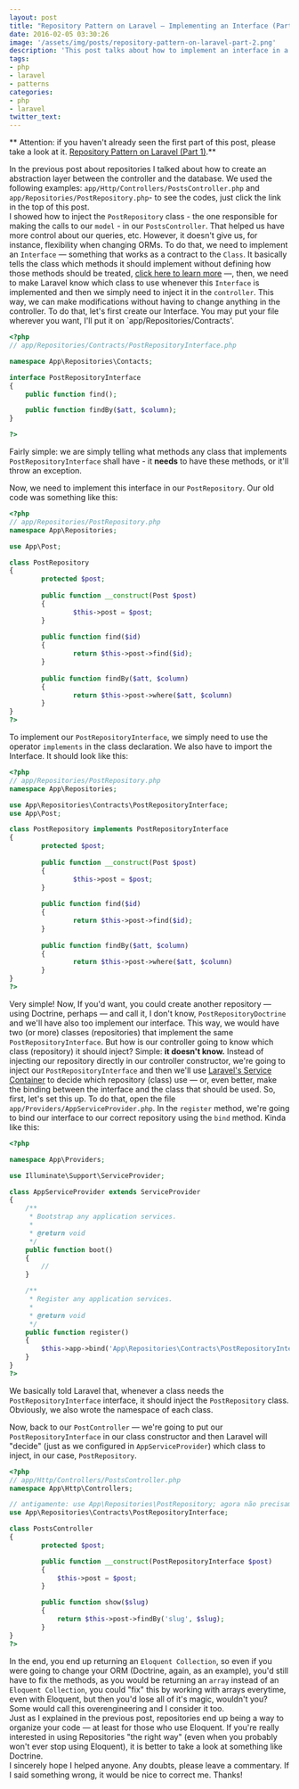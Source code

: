 ```yaml
---
layout: post
title: "Repository Pattern on Laravel — Implementing an Interface (Part 2)"
date: 2016-02-05 03:30:26
image: '/assets/img/posts/repository-pattern-on-laravel-part-2.png'
description: 'This post talks about how to implement an interface in a class with Laravel.'
tags: 
- php
- laravel
- patterns
categories:
- php
- laravel
twitter_text:
---
```


** Attention: if you haven't already seen the first part of this post, please take a look at it. [Repository Pattern on Laravel (Part 1)](/repository-pattern-on-laravel).**  


In the previous post about repositories I talked about how to create an abstraction layer between the controller and the database. We used the following examples: `app/Http/Controllers/PostsController.php` and `app/Repositories/PostRepository.php`- to see the codes, just click the link in the top of this post.  
I showed how to inject the `PostRepository` class - the one responsible for making the calls to our `model` - in our `PostsController`. That helped us have more control about our queries, etc. However, it doesn't give us, for instance, flexibility when changing ORMs. To do that, we need to implement an `Interface` — something that works as a contract to the `Class`. It basically tells the class which methods it should implement without defining how those methods should be treated, [click here to learn more](http://php.net/manual/pt_BR/language.oop5.interfaces.php) —, then, we need to make Laravel know which class to use whenever this `Interface` is implemented and then we simply need to inject it in the `controller`. This way, we can make modifications without having to change anything in the controller. To do that, let's first create our Interface. You may put your file wherever you want, I'll put it on `app/Repositories/Contracts'.  

```php
<?php
// app/Repositories/Contracts/PostRepositoryInterface.php

namespace App\Repositories\Contacts;

interface PostRepositoryInterface
{
    public function find();

    public function findBy($att, $column);
}

?>
```    

Fairly simple: we are simply telling what methods any class that implements `PostRepositoryInterface` shall have - it **needs** to have these methods, or it'll throw an exception.  

Now, we need to implement this interface in our `PostRepository`. Our old code was something like this:  

```php
<?php
// app/Repositories/PostRepository.php
namespace App\Repositories;

use App\Post;

class PostRepository
{
        protected $post;
        
        public function __construct(Post $post)
        {
                $this->post = $post;
        }
        
        public function find($id)
        {
                return $this->post->find($id);
        }
        
        public function findBy($att, $column)
        {
                return $this->post->where($att, $column)
        }
}
?>

```    

To implement our `PostRepositoryInterface`, we simply need to use the operator `implements` in the class declaration. We also have to import the Interface. It should look like this:  

```php
<?php
// app/Repositories/PostRepository.php
namespace App\Repositories;

use App\Repositories\Contracts\PostRepositoryInterface;
use App\Post;

class PostRepository implements PostRepositoryInterface
{
        protected $post;
        
        public function __construct(Post $post)
        {
                $this->post = $post;
        }
        
        public function find($id)
        {
                return $this->post->find($id);
        }
        
        public function findBy($att, $column)
        {
                return $this->post->where($att, $column)
        }
}
?>

```    

Very simple! Now, If you'd want, you could create another repository — using Doctrine, perhaps — and call it, I don't know, `PostRepositoryDoctrine` and we'll have also too implement our interface. This way, we would have two (or more) classes (repositories) that implement the same `PostRepositoryInterface`. But how is our controller going to know which class (repository) it should inject? Simple: **it doesn't know.** Instead of injecting our repository directly in our controller constructor, we're going to inject our `PostRepositoryInterface` and then we'll use [Laravel's Service Container](https://laravel.com/docs/5.1/container) to decide which repository (class) use — or, even better, make the binding between the interface and the class that should be used. So, first, let's set this up. To do that, open the file `app/Providers/AppServiceProvider.php`. In the `register` method, we're going to bind our interface to our correct repository using the `bind` method. Kinda like this:  

```php
<?php

namespace App\Providers;

use Illuminate\Support\ServiceProvider;

class AppServiceProvider extends ServiceProvider
{
    /**
     * Bootstrap any application services.
     *
     * @return void
     */
    public function boot()
    {
        //
    }

    /**
     * Register any application services.
     *
     * @return void
     */
    public function register()
    {
        $this->app->bind('App\Repositories\Contracts\PostRepositoryInterface', 'App\Repositories\PostRepository');
    }
}
?>
```   

We basically told Laravel that, whenever a class needs the `PostRepositoryInterface` interface, it should inject the `PostRepository` class. Obviously, we also wrote the namespace of each class.  

Now, back to our `PostController` — we're going to put our `PostRepositoryInterface` in our class constructor and then Laravel will "decide" (just as we configured in `AppServiceProvider`) which class to inject, in our case, `PostRepository`.  

```php
<?php
// app/Http/Controllers/PostsController.php
namespace App\Http\Controllers;

// antigamente: use App\Repositories\PostRepository; agora não precisamos mais disso pois já definimos qual classe injetar quando necessitarmos da interface PostRepositoryInterface. Iremos importá-la e colocá-la no construtor - repare nas linhas 8 e 13
use App\Repositories\Contracts\PostRepositoryInterface;

class PostsController
{
        protected $post;

        public function __construct(PostRepositoryInterface $post)
        {
        	$this->post = $post;
        }

        public function show($slug)
        {
        	return $this->post->findBy('slug', $slug);
        }
}
?>
```  

In the end, you end up returning an `Eloquent Collection`, so even if you were going to change your ORM (Doctrine, again, as an example), you'd still have to fix the methods, as you would be returning an `array` instead of an `Eloquent Collection`, you could "fix" this by working with arrays everytime, even with Eloquent, but then you'd lose all of it's magic, wouldn't you? Some would call this overengineering and I consider it too.  
Just as I explained in the previous post, repositories end up being a way to organize your code — at least for those who use Eloquent. If you're really interested in using Repositories "the right way" (even when you probably won't ever stop using Eloquent), it is better to take a look at something like Doctrine.  
I sincerely hope I helped anyone. Any doubts, please leave a commentary. If I said something wrong, it would be nice to correct me.  Thanks!